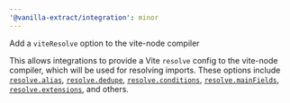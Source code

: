 ```yaml
---
'@vanilla-extract/integration': minor
---
```


Add a `viteResolve` option to the vite-node compiler

This allows integrations to provide a Vite `resolve` config to the vite-node compiler, which will be used for resolving imports. These options include [`resolve.alias`], [`resolve.dedupe`], [`resolve.conditions`], [`resolve.mainFields`], [`resolve.extensions`], and others.

[`resolve.alias`]: https://vitejs.dev/config/shared-options.html#resolve-alias
[`resolve.dedupe`]: https://vitejs.dev/config/shared-options.html#resolve-dedupe
[`resolve.conditions`]: https://vitejs.dev/config/shared-options.html#resolve-conditions
[`resolve.mainFields`]: https://vitejs.dev/config/shared-options.html#resolve-mainfields
[`resolve.extensions`]: https://vitejs.dev/config/shared-options.html#resolve-extensions
